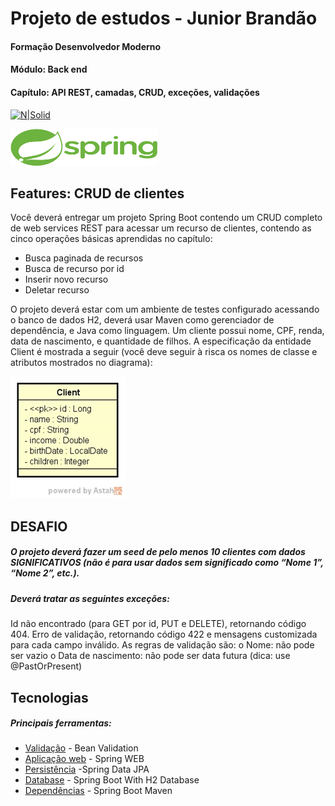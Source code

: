 # Projeto de estudos - Junior Brandão

#### Formação Desenvolvedor Moderno 
#### Módulo: Back end 
#### Capítulo: API REST, camadas, CRUD, exceções, validações 

[![N|Solid](https://jdk.java.net/images/oracle.png)](https://www.oracle.com/java/technologies/javase/jdk17-archive-downloads.html)

[![Build Status](src/main/java/com/eblj/cliente/assets/spring.png)](https://spring.io/projects/spring-boot)
## Features: CRUD de clientes
Você deverá entregar um projeto Spring Boot contendo um CRUD completo de web services REST para acessar um recurso de clientes, contendo as cinco operações básicas aprendidas no capítulo:
- Busca paginada de recursos
- Busca de recurso por id
- Inserir novo recurso
- Deletar recurso 

O projeto deverá estar com um ambiente de testes configurado acessando o banco de dados H2, deverá usar Maven como gerenciador de dependência, e Java como linguagem.
Um cliente possui nome, CPF, renda, data de nascimento, e quantidade de filhos. A especificação da entidade Client é mostrada a seguir (você deve seguir à risca os nomes de classe e atributos mostrados no diagrama): 

![img.png](img.png)

## DESAFIO
##### O projeto deverá fazer um seed de pelo menos 10 clientes com dados SIGNIFICATIVOS (não é para usar dados sem significado como “Nome 1”, “Nome 2”, etc.). 
##### Deverá tratar as seguintes exceções: 
   Id não encontrado (para GET por id, PUT e DELETE), retornando código 404. 
   Erro de validação, retornando código 422 e mensagens customizada para cada campo inválido. As regras de validação são: 
     o Nome: não pode ser vazio 
     o Data de nascimento: não pode ser data futura (dica: use @PastOrPresent) 
  
## Tecnologias
##### Principais ferramentas:

- [Validação] - Bean Validation
- [Aplicação web] - Spring WEB
- [Persistência] -Spring Data JPA
- [Database] - Spring Boot With H2 Database
- [Dependências] - Spring Boot Maven 

```

```

[//]: # (These are reference links used in the body of this note and get stripped out when the markdown processor does its job. There is no need to format nicely because it shouldn't be seen. Thanks SO - http://stackoverflow.com/questions/4823468/store-comments-in-markdown-syntax)

   [Validação]: <https://jakarta.ee/specifications/bean-validation/3.0/apidocs/>
   [Aplicação web]: <https://docs.spring.io/spring-boot/docs/current/reference/html/web.html#web.servlet>
   [Persistência]: <https://spring.io/projects/spring-data-jpa>
   [Database]: <https://www.baeldung.com/spring-boot-h2-database/>
   [Dependências]: <https://docs.spring.io/spring-boot/docs/current/maven-plugin/reference/htmlsingle/>
 
